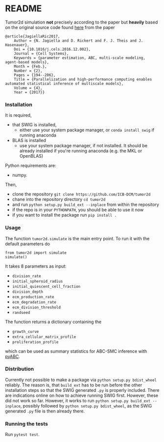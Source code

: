# README #

Tumor2d simulation **not** precisely according to the paper but **heavily** based on
the original source code found [here](https://github.com/ICB-DCM/pABC-SMC) from the paper


```
@article{JagiellaRic2017,
	Author = {N. Jagiella and D. Rickert and F. J. Theis and J. Hasenauer},
	Doi = {10.1016/j.cels.2016.12.002},
	Journal = {Cell Systems},
	Keywords = {parameter estimation, ABC, multi-scale modeling, agent-based models},
	Month = {Feb.},
	Number = {2},
	Pages = {194--206},
	Title = {Parallelization and high-performance computing enables automated statistical inference of multiscale models},
	Volume = {4},
	Year = {2017}}
```


### Installation ###

It is required,

* that SWIG is installed,
  * either use your system package manager, or ``conda install swig``
    if running anaconda
* BLAS is installed
  * use your system package manager, if not installed. It should be already installed
    if you're running anaconda (e.g. the MKL or OpenBLAS)


Python requirements are:

* numpy.


Then,

* clone the repository ``git clone https://github.com/ICB-DCM/tumor2d``
* chane into the repository directory ``cd tumor2d``
* and run ``python setup.py build_ext --inplace`` from within the repository
* if the repo is in your ``PYTHONPATH``, you should be able to use it now
* if you want to install the package run ``pip install .``


### Usage ###

The function ``tumor2d.simulate`` is the main entry point.
To run it with the default parameters do

```
from tumor2d import simulate
simulate()
```

It takes 8 parameters as input:

* ``division_rate``
* ``initial_spheroid_radius``
* ``initial_quiescent_cell_fraction``
* ``division_depth``
* ``ecm_production_rate``
* ``ecm_degradation_rate``
* ``ecm_division_threshold``
* ``randseed``


The function returns a dictionary containing the
* ``growth_curve``
* ``extra_cellular_matrix_profile``
* ``proliferation_profile``

which can be used as summary statistics for ABC-SMC inference
with [pyABC](http://pyabc.readthedocs.io/en/latest/).

### Distribution ###


Currently not possible to make a package via ``python setup.py bdist_wheel``
reliably.
The reason is, that ``build_ext`` has to be run before the other installation steps
so that the SWIG generated ``.py`` is properly included.
There are indications online on how to achieve running SWIG first.
However, these did not work so far.
However, it works to run ``python setup.py build_ext --inplace``, possibly followed
by ``python setup.py bdist_wheel``, as the SWIG generated ``.py`` file is
then already there.



### Running the tests ###

Run ``pytest test``.

